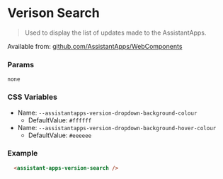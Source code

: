 # Verison Search

> Used to display the list of updates made to the AssistantApps.

Available from: [github.com/AssistantApps/WebComponents](https://github.com/AssistantApps/WebComponents)

### Params
`none`

### CSS Variables
- Name: `--assistantapps-version-dropdown-background-colour`
  - DefaultValue: `#ffffff`
- Name: `--assistantapps-version-dropdown-background-hover-colour`
  - DefaultValue: `#eeeeee`

### Example

```html
  <assistant-apps-version-search />
```
<assistant-apps-version-search />
